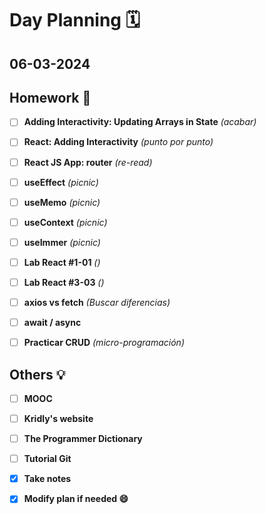 # Day Planning :spiral_calendar:

## 06-03-2024

## Homework :pencil:

- [ ] **Adding Interactivity: Updating Arrays in State** *(acabar)*

- [ ] **React: Adding Interactivity** *(punto por punto)*

- [ ] **React JS App: router** *(re-read)*

- [ ] **useEffect** *(picnic)*

- [ ] **useMemo** *(picnic)*

- [ ] **useContext** *(picnic)*

- [ ] **useImmer** *(picnic)*

- [ ] **Lab React #1-01** *()*

- [ ] **Lab React #3-03** *()*

- [ ] **axios vs fetch** *(Buscar diferencias)*

- [ ] **await / async**

- [ ] **Practicar CRUD** *(micro-programación)*

## Others :bulb:

+ [ ] **MOOC**
- [ ] **Kridly's website**
+ [ ] **The Programmer Dictionary**
- [ ] **Tutorial Git**

- [x] **Take notes**

- [x] **Modify plan if needed :smile:**
